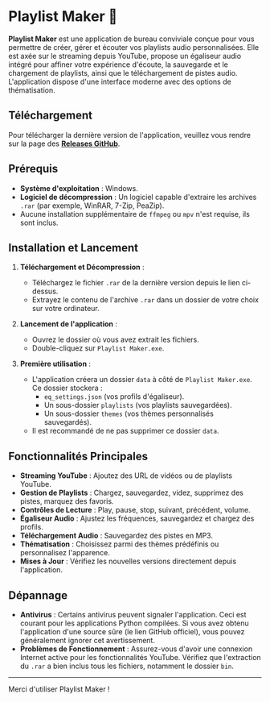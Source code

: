 # Playlist Maker 🎵

**Playlist Maker** est une application de bureau conviviale conçue pour vous permettre de créer, gérer et écouter vos playlists audio personnalisées. Elle est axée sur le streaming depuis YouTube, propose un égaliseur audio intégré pour affiner votre expérience d'écoute, la sauvegarde et le chargement de playlists, ainsi que le téléchargement de pistes audio. L'application dispose d'une interface moderne avec des options de thématisation.

## Téléchargement

Pour télécharger la dernière version de l'application, veuillez vous rendre sur la page des **[Releases GitHub](https://github.com/Sborjah/Playlist-Maker-Releases/releases)**.

## Prérequis

- **Système d'exploitation** : Windows.
- **Logiciel de décompression** : Un logiciel capable d'extraire les archives `.rar` (par exemple, WinRAR, 7-Zip, PeaZip).
- Aucune installation supplémentaire de `ffmpeg` ou `mpv` n'est requise, ils sont inclus.

## Installation et Lancement

1.  **Téléchargement et Décompression** :

    - Téléchargez le fichier `.rar` de la dernière version depuis le lien ci-dessus.
    - Extrayez le contenu de l'archive `.rar` dans un dossier de votre choix sur votre ordinateur.

2.  **Lancement de l'application** :

    - Ouvrez le dossier où vous avez extrait les fichiers.
    - Double-cliquez sur `Playlist Maker.exe`.

3.  **Première utilisation** :
    - L'application créera un dossier `data` à côté de `Playlist Maker.exe`. Ce dossier stockera :
      - `eq_settings.json` (vos profils d'égaliseur).
      - Un sous-dossier `playlists` (vos playlists sauvegardées).
      - Un sous-dossier `themes` (vos thèmes personnalisés sauvegardés).
    - Il est recommandé de ne pas supprimer ce dossier `data`.

## Fonctionnalités Principales

- **Streaming YouTube** : Ajoutez des URL de vidéos ou de playlists YouTube.
- **Gestion de Playlists** : Chargez, sauvegardez, videz, supprimez des pistes, marquez des favoris.
- **Contrôles de Lecture** : Play, pause, stop, suivant, précédent, volume.
- **Égaliseur Audio** : Ajustez les fréquences, sauvegardez et chargez des profils.
- **Téléchargement Audio** : Sauvegardez des pistes en MP3.
- **Thématisation** : Choisissez parmi des thèmes prédéfinis ou personnalisez l'apparence.
- **Mises à Jour** : Vérifiez les nouvelles versions directement depuis l'application.

## Dépannage

- **Antivirus** : Certains antivirus peuvent signaler l'application. Ceci est courant pour les applications Python compilées. Si vous avez obtenu l'application d'une source sûre (le lien GitHub officiel), vous pouvez généralement ignorer cet avertissement.
- **Problèmes de Fonctionnement** : Assurez-vous d'avoir une connexion Internet active pour les fonctionnalités YouTube. Vérifiez que l'extraction du `.rar` a bien inclus tous les fichiers, notamment le dossier `bin`.

---

Merci d'utiliser Playlist Maker !
